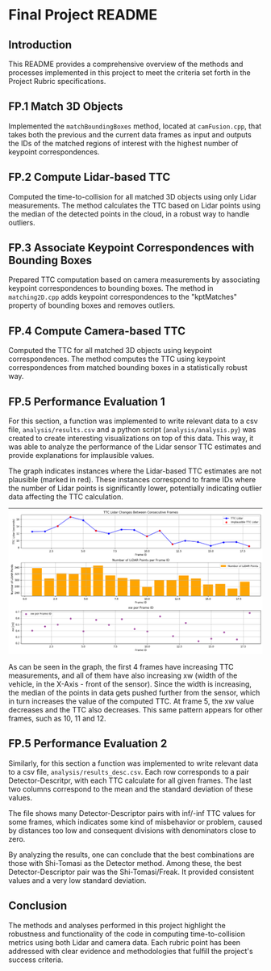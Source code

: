 # Final Project README

## Introduction
This README provides a comprehensive overview of the methods and processes implemented in this project to meet the criteria set forth in the Project Rubric specifications.

## FP.1 Match 3D Objects

Implemented the `matchBoundingBoxes` method, located at `camFusion.cpp`, that takes both the previous and the current data frames as input and outputs the IDs of the matched regions of interest with the highest number of keypoint correspondences.

## FP.2 Compute Lidar-based TTC

Computed the time-to-collision for all matched 3D objects using only Lidar measurements. The method calculates the TTC based on Lidar points using the median of the detected points in the cloud, in a robust way to handle outliers.

## FP.3 Associate Keypoint Correspondences with Bounding Boxes

Prepared TTC computation based on camera measurements by associating keypoint correspondences to bounding boxes. The method in `matching2D.cpp` adds keypoint correspondences to the "kptMatches" property of bounding boxes and removes outliers.

## FP.4 Compute Camera-based TTC

Computed the TTC for all matched 3D objects using keypoint correspondences. The method computes the TTC using keypoint correspondences from matched bounding boxes in a statistically robust way.

## FP.5 Performance Evaluation 1

For this section, a function was implemented to write relevant data to a csv file, `analysis/results.csv` and a python script (`analysis/analysis.py`) was created to create interesting visualizations on top of this data. This way, it was able to analyze the performance of the Lidar sensor TTC estimates and provide explanations for implausible values.

The graph indicates instances where the Lidar-based TTC estimates are not plausible (marked in red). These instances correspond to frame IDs where the number of Lidar points is significantly lower, potentially indicating outlier data affecting the TTC calculation.

![TTC Lidar Changes Between Consecutive Frames](/images/results1.png)

As can be seen in the graph, the first 4 frames have increasing TTC measurements, and all of them have also increasing xw (width of the vehicle, in the X-Axis - front of the sensor). Since the width is increasing, the median of the points in data gets pushed further from the sensor, which in turn increases the value of the computed TTC. At frame 5, the xw value decreases and the TTC also decreases. This same pattern appears for other frames, such as 10, 11 and 12.

## FP.5 Performance Evaluation 2

Similarly, for this section a function was implemented to write relevant data to a csv file, `analysis/results_desc.csv`. Each row corresponds to a pair Detector-Descritpr, with each TTC calculate for all given frames. The last two columns correspond to the mean and the standard deviation of these values.

The file shows many Detector-Descriptor pairs with inf/-inf TTC values for some frames, which indicates some kind of misbehavior or problem, caused by distances too low and consequent divisions with denominators close to zero.

By analyzing the results, one can conclude that the best combinations are those with Shi-Tomasi as the Detector method. Among these, the best Detector-Descriptor pair was the Shi-Tomasi/Freak. It provided consistent values and a very low standard deviation.

## Conclusion

The methods and analyses performed in this project highlight the robustness and functionality of the code in computing time-to-collision metrics using both Lidar and camera data. Each rubric point has been addressed with clear evidence and methodologies that fulfill the project's success criteria.
